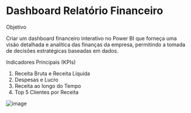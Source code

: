 # Dashboard Relatório Financeiro 

Objetivo

Criar um dashboard financeiro interativo no Power BI que forneça uma visão detalhada e analítica das finanças da empresa, permitindo a tomada de decisões estratégicas baseadas em dados.

Indicadores Principais (KPIs)

1. Receita Bruta e Receita Líquida
2. Despesas e Lucro
3. Receita ao longo do Tempo
4. Top 5 Clientes por Receita

![image](https://github.com/user-attachments/assets/8f86114f-47f6-426b-be94-3a815026d46f)
